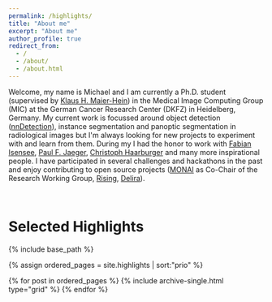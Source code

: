 ```yaml
---
permalink: /highlights/
title: "About me"
excerpt: "About me"
author_profile: true
redirect_from: 
  - /
  - /about/
  - /about.html
---
```


Welcome, my name is Michael and I am currently a Ph.D. student (supervised by [Klaus H. Maier-Hein](https://scholar.google.com/citations?user=oCrBpVMAAAAJ&hl=de)) in the Medical Image Computing Group (MIC) at the German Cancer Research Center (DKFZ) in Heidelberg, Germany. My current work is focussed around object detection ([nnDetection](https://github.com/MIC-DKFZ/nnDetection)), instance segmentation and panoptic segmentation in radiological images but I'm always looking for new projects to experiment with and learn from them. During my I had the honor to work with [Fabian Isensee](https://scholar.google.com/citations?user=PjerEe4AAAAJ&hl=en), [Paul F. Jaeger](https://pfjaeger.github.io/), [Christoph Haarburger](https://www.linkedin.com/in/chaarburger/?originalSubdomain=de) and many more inspirational people. I have participated in several challenges and hackathons in the past and enjoy contributing to open source projects ([MONAI](https://github.com/Project-MONAI/MONAI) as Co-Chair of the Research Working Group, [Rising](https://github.com/PhoenixDL/rising), [Delira](https://github.com/delira-dev/delira)).

<br>

# Selected Highlights

<p>

{% include base_path %}

{% assign ordered_pages = site.highlights | sort:"prio" %}

{% for post in ordered_pages %}
  {% include archive-single.html type="grid" %}
{% endfor %}
</p>